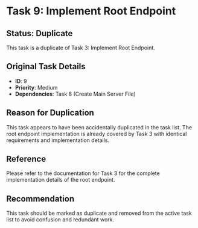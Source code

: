 # Task 9: Implement Root Endpoint

## Status: Duplicate

This task is a duplicate of Task 3: Implement Root Endpoint.

## Original Task Details
- **ID**: 9
- **Priority**: Medium
- **Dependencies**: Task 8 (Create Main Server File)

## Reason for Duplication
This task appears to have been accidentally duplicated in the task list. The root endpoint implementation is already covered by Task 3 with identical requirements and implementation details.

## Reference
Please refer to the documentation for Task 3 for the complete implementation details of the root endpoint.

## Recommendation
This task should be marked as duplicate and removed from the active task list to avoid confusion and redundant work.